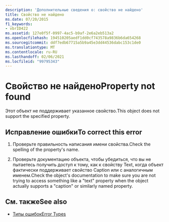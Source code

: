 ```yaml
---
description: 'Дополнительные сведения о: свойство не найдено'
title: Свойство не найдено
ms.date: 07/20/2015
f1_keywords:
- vbrID422
ms.assetid: 127e0f5f-0997-4ac5-b9af-2e6a2eb513a2
ms.openlocfilehash: 194510205aedf1dd0cf743578a9836b6da654268
ms.sourcegitcommit: ddf7edb67715a5b9a45e3dd44536dabc153c1de0
ms.translationtype: MT
ms.contentlocale: ru-RU
ms.lasthandoff: 02/06/2021
ms.locfileid: "99795343"
---
```

# <a name="property-not-found"></a><span data-ttu-id="7b399-103">Свойство не найдено</span><span class="sxs-lookup"><span data-stu-id="7b399-103">Property not found</span></span>

<span data-ttu-id="7b399-104">Этот объект не поддерживает указанное свойство.</span><span class="sxs-lookup"><span data-stu-id="7b399-104">This object does not support the specified property.</span></span>  
  
## <a name="to-correct-this-error"></a><span data-ttu-id="7b399-105">Исправление ошибки</span><span class="sxs-lookup"><span data-stu-id="7b399-105">To correct this error</span></span>  
  
1. <span data-ttu-id="7b399-106">Проверьте правильность написания имени свойства.</span><span class="sxs-lookup"><span data-stu-id="7b399-106">Check the spelling of the property's name.</span></span>  
  
2. <span data-ttu-id="7b399-107">Проверьте документацию объекта, чтобы убедиться, что вы не пытаетесь получить доступ к тому, как к свойству Text, когда объект фактически поддерживает свойство Caption или с аналогичным именем.</span><span class="sxs-lookup"><span data-stu-id="7b399-107">Check the object's documentation to make sure you are not trying to access something like a "text" property when the object actually supports a "caption" or similarly named property.</span></span>  
  
## <a name="see-also"></a><span data-ttu-id="7b399-108">См. также</span><span class="sxs-lookup"><span data-stu-id="7b399-108">See also</span></span>

- [<span data-ttu-id="7b399-109">Типы ошибок</span><span class="sxs-lookup"><span data-stu-id="7b399-109">Error Types</span></span>](../../programming-guide/language-features/error-types.md)
